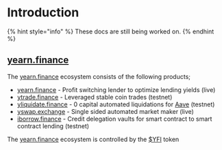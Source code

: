 # Introduction

{% hint style="info" %}
These docs are still being worked on.
{% endhint %}

## [yearn.finance](https://yearn.finance)

The [yearn.finance](https://yearn.finance) ecosystem consists of the following products;

* [yearn.finance](https://yearn.finance) - Profit switching lender to optimize lending yields \(live\)
* [ytrade.finance](https://ytrade.finance) - Leveraged stable coin trades \(testnet\)
* [yliquidate.finance](https://yliquidate.finance) - 0 capital automated liquidations for [Aave](http://aave.com/) \(testnet\)
* [yswap.exchange](https://yswap.exchange) - Single sided automated market maker \(live\)
* [iborrow.finance](https://iborrow.finance) - Credit delegation vaults for smart contract to smart contract lending \(testnet\)

The [yearn.finance](https://yearn.finance) ecosystem is controlled by the [$YFI](https://etherscan.io/address/0x0bc529c00C6401aEF6D220BE8C6Ea1667F6Ad93e) token

